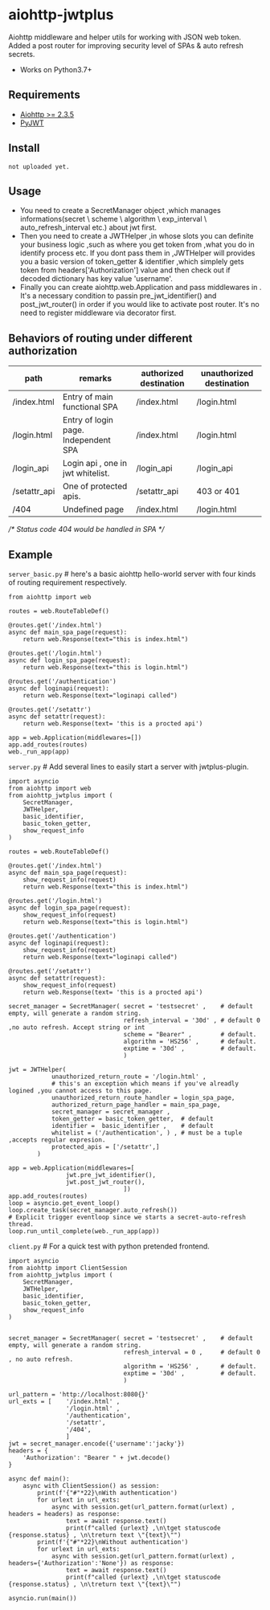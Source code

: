 # aiohttp-jwtplus
Aiohttp middleware and helper utils for working with JSON web token.
Added a post router for improving security level of SPAs &amp; auto refresh secrets.

- Works on Python3.7+

## Requirements
- [Aiohttp >= 2.3.5](https://github.com/aio-libs/aiohttp)
- [PyJWT](https://github.com/jpadilla/pyjwt)

## Install

    not uploaded yet.

## Usage
- You need to create a SecretManager object ,which manages informations(secret \ scheme \ algorithm \ exp_interval \ auto_refresh_interval etc.) about jwt first.
- Then you need to create a JWTHelper ,in whose slots you can  definite your business logic ,such as where you get token from ,what you do in identify process etc. If you dont pass them in ,JWTHelper will provides you a basic version of token_getter & identifier ,which simplely gets token from headers['Authorization'] value and then check out if decoded dictionary has key value 'username'.
- Finally you can create aiohttp.web.Application and pass middlewares in . It's a necessary condition to passin pre_jwt_identifier() and post_jwt_router() in order if you would like to activate post router. It's no need to register middleware via decorator first.

## Behaviors of routing under different authorization
path | remarks | authorized destination |  unauthorized destination
-|-|-|-
/index.html | Entry of main functional SPA | /index.html | /login.html
/login.html | Entry of login page. Independent SPA | /index.html | /login.html
/login_api  | Login api , one in jwt whitelist. | /login_api | /login_api
/setattr_api | One of protected apis. | /setattr_api | 403 or 401
/404        | Undefined page | /index.html | /login.html

*/\* Status code 404 would be handled in SPA \*/*

## Example
`server_basic.py` 
\# here's a basic aiohttp hello-world server with four kinds of routing requirement respectively.

```Python3
from aiohttp import web

routes = web.RouteTableDef()

@routes.get('/index.html')
async def main_spa_page(request):
    return web.Response(text="this is index.html")

@routes.get('/login.html')
async def login_spa_page(request):
    return web.Response(text="this is login.html")

@routes.get('/authentication')
async def loginapi(request):
    return web.Response(text="loginapi called")

@routes.get('/setattr')
async def setattr(request):
    return web.Response(text= 'this is a procted api')

app = web.Application(middlewares=[])
app.add_routes(routes)
web._run_app(app)
```

`server.py` 
\# Add several lines to easily start a server with jwtplus-plugin.
```Python3
import asyncio
from aiohttp import web
from aiohttp_jwtplus import (
    SecretManager,
    JWTHelper,
    basic_identifier,
    basic_token_getter,
    show_request_info
)

routes = web.RouteTableDef()

@routes.get('/index.html')
async def main_spa_page(request):
    show_request_info(request)
    return web.Response(text="this is index.html")

@routes.get('/login.html')
async def login_spa_page(request):
    show_request_info(request)
    return web.Response(text="this is login.html")

@routes.get('/authentication')
async def loginapi(request):
    show_request_info(request)
    return web.Response(text="loginapi called")

@routes.get('/setattr')
async def setattr(request):
    show_request_info(request)
    return web.Response(text= 'this is a procted api')

secret_manager = SecretManager( secret = 'testsecret' ,    # default empty, will generate a random string.
                                refresh_interval = '30d' , # default 0 ,no auto refresh. Accept string or int 
                                scheme = "Bearer" ,        # default.
                                algorithm = 'HS256' ,      # default.
                                exptime = '30d' ,          # default.
                                )

jwt = JWTHelper(
            unauthorized_return_route = '/login.html' , 
            # this's an exception which means if you've alreadly logined ,you cannot access to this page. 
            unauthorized_return_route_handler = login_spa_page,
            authorized_return_page_handler = main_spa_page,
            secret_manager = secret_manager , 
            token_getter = basic_token_getter,  # default
            identifier =  basic_identifier ,    # default
            whitelist = ('/authentication', ) , # must be a tuple ,accepts regular expresion.
            protected_apis = ['/setattr',] 
        )

app = web.Application(middlewares=[ 
                jwt.pre_jwt_identifier(),
                jwt.post_jwt_router(),
                                ])
app.add_routes(routes)
loop = asyncio.get_event_loop()
loop.create_task(secret_manager.auto_refresh())
# Explicit trigger eventloop since we starts a secret-auto-refresh thread.  
loop.run_until_complete(web._run_app(app))
```

`client.py` 
\# For a quick test with python pretended frontend.
```Python3
import asyncio
from aiohttp import ClientSession 
from aiohttp_jwtplus import (
    SecretManager,
    JWTHelper,
    basic_identifier,
    basic_token_getter,
    show_request_info
)


secret_manager = SecretManager( secret = 'testsecret' ,    # default empty, will generate a random string.
                                refresh_interval = 0 ,     # default 0 , no auto refresh.
                                algorithm = 'HS256' ,      # default.
                                exptime = '30d' ,          # default.
                                )

url_pattern = 'http://localhost:8080{}'
url_exts = [    '/index.html' ,
                '/login.html' ,
                '/authentication',
                '/setattr',
                '/404',
                ]
jwt = secret_manager.encode({'username':'jacky'})
headers = {
    'Authorization': "Bearer " + jwt.decode()
}

async def main():
    async with ClientSession() as session:
        print(f'{"#"*22}\nWith authentication')
        for urlext in url_exts:
            async with session.get(url_pattern.format(urlext) , headers = headers) as response:
                text = await response.text()
                print(f"called {urlext} ,\n\tget statuscode {response.status} , \n\treturn text \"{text}\"")
        print(f'{"#"*22}\nWithout authentication')
        for urlext in url_exts:
            async with session.get(url_pattern.format(urlext) , headers={'Authorization':'None'}) as response:
                text = await response.text()
                print(f"called {urlext} ,\n\tget statuscode {response.status} , \n\treturn text \"{text}\"")

asyncio.run(main())

```
